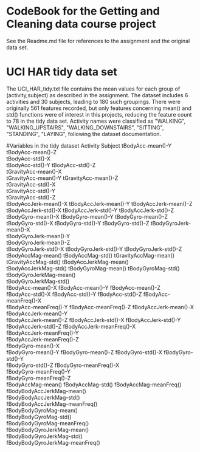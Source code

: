 # CodeBook for the Getting and Cleaning data course project

See the Readme.md file for references to the assignment and the original data set.

# UCI HAR tidy data set
The UCI_HAR_tidy.txt file contains the mean values for each group of (activity,subject) as described in the assignment. The dataset includes 6 activities and 30 subjects, leading to 180 such groupings. There were originally 561 features recorded, but only features concerning mean() and std() functions were of interest in this projects, reducing the feature count to 78 in the tidy data set.
Activity names were classified as "WALKING", "WALKING_UPSTAIRS", "WALKING_DOWNSTAIRS", "SITTING", "STANDING", "LAYING", following the dataset documentation.

#Variables in the tidy dataset
Activity
Subject
tBodyAcc-mean()-Y
tBodyAcc-mean()-Z           
tBodyAcc-std()-X                
tBodyAcc-std()-Y
tBodyAcc-std()-Z                
tGravityAcc-mean()-X           
tGravityAcc-mean()-Y
tGravityAcc-mean()-Z            
tGravityAcc-std()-X             
tGravityAcc-std()-Y            
tGravityAcc-std()-Z             
tBodyAccJerk-mean()-X
tBodyAccJerk-mean()-Y
tBodyAccJerk-mean()-Z          
tBodyAccJerk-std()-X
tBodyAccJerk-std()-Y
tBodyAccJerk-std()-Z
tBodyGyro-mean()-X
tBodyGyro-mean()-Y
tBodyGyro-mean()-Z
tBodyGyro-std()-X
tBodyGyro-std()-Y
tBodyGyro-std()-Z
tBodyGyroJerk-mean()-X          
tBodyGyroJerk-mean()-Y          
tBodyGyroJerk-mean()-Z         
tBodyGyroJerk-std()-X
tBodyGyroJerk-std()-Y
tBodyGyroJerk-std()-Z
tBodyAccMag-mean()
tBodyAccMag-std()
tGravityAccMag-mean()
tGravityAccMag-std()
tBodyAccJerkMag-mean()         
tBodyAccJerkMag-std()
tBodyGyroMag-mean()
tBodyGyroMag-std()
tBodyGyroJerkMag-mean()        
tBodyGyroJerkMag-std()          
fBodyAcc-mean()-X
fBodyAcc-mean()-Y
fBodyAcc-mean()-Z   
fBodyAcc-std()-X
fBodyAcc-std()-Y
fBodyAcc-std()-Z
fBodyAcc-meanFreq()-X          
fBodyAcc-meanFreq()-Y
fBodyAcc-meanFreq()-Z
fBodyAccJerk-mean()-X
fBodyAccJerk-mean()-Y          
fBodyAccJerk-mean()-Z
fBodyAccJerk-std()-X
fBodyAccJerk-std()-Y
fBodyAccJerk-std()-Z
fBodyAccJerk-meanFreq()-X       
fBodyAccJerk-meanFreq()-Y       
fBodyAccJerk-meanFreq()-Z       
fBodyGyro-mean()-X  
fBodyGyro-mean()-Y
fBodyGyro-mean()-Z
fBodyGyro-std()-X
fBodyGyro-std()-Y   
fBodyGyro-std()-Z
fBodyGyro-meanFreq()-X          
fBodyGyro-meanFreq()-Y          
fBodyGyro-meanFreq()-Z         
fBodyAccMag-mean()
fBodyAccMag-std()
fBodyAccMag-meanFreq()          
fBodyBodyAccJerkMag-mean()     
fBodyBodyAccJerkMag-std()       
fBodyBodyAccJerkMag-meanFreq()  
fBodyBodyGyroMag-mean()         
fBodyBodyGyroMag-std()         
fBodyBodyGyroMag-meanFreq()     
fBodyBodyGyroJerkMag-mean()     
fBodyBodyGyroJerkMag-std()      
fBodyBodyGyroJerkMag-meanFreq() 